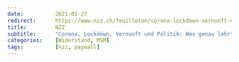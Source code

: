```yaml
---
date:          2021-01-27
redirect:      https://www.nzz.ch/feuilleton/corona-lockdown-vernunft-und-politik-was-genau-lehrt-uns-die-wissenschaft-ld.1598398
title:         NZZ
subtitle:      "Corona, Lockdown, Vernunft und Politik: Was genau lehrt uns die Wissenschaft?"
categories:    [Widerstand, MSM]
tags:          [nzz, paywall]
---
```

